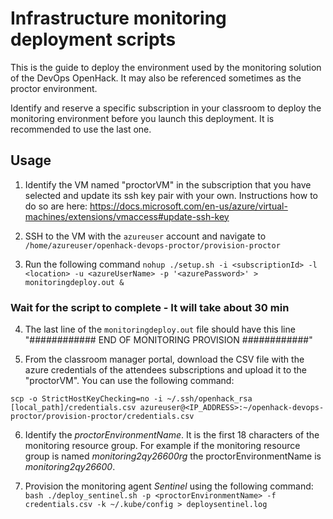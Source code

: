 # Infrastructure monitoring deployment scripts

This is the guide to deploy the environment used by the monitoring solution of the DevOps OpenHack.
It may also be referenced sometimes as the proctor environment.

Identify and reserve a specific subscription in your classroom to deploy the monitoring environment before you launch this deployment. It is recommended to use the last one.

## Usage

1. Identify the VM named "proctorVM" in the subscription that you have selected and update its ssh key pair with your own. Instructions how to do so are here: https://docs.microsoft.com/en-us/azure/virtual-machines/extensions/vmaccess#update-ssh-key 

2. SSH to the VM with the `azureuser` account and navigate to `/home/azureuser/openhack-devops-proctor/provision-proctor`

3. Run the following command `nohup ./setup.sh -i <subscriptionId> -l <location> -u <azureUserName> -p '<azurePassword>' > monitoringdeploy.out &`

### **Wait for the script to complete - It will take about 30 min**

4. The last line of the `monitoringdeploy.out` file should have this line "############ END OF MONITORING PROVISION ############"

5. From the classroom manager portal, download the CSV file with the azure credentials of the attendees subscriptions and upload it to the "proctorVM". You can use the following command:

`scp -o StrictHostKeyChecking=no -i ~/.ssh/openhack_rsa [local_path]/credentials.csv azureuser@<IP_ADDRESS>:~/openhack-devops-proctor/provision-proctor/credentials.csv`

6. Identify the _proctorEnvironmentName_. It is the first 18 characters of the monitoring resource group. For example if the monitoring resource group is named _monitoring2qy26600rg_ the proctorEnvironmentName is _monitoring2qy26600_.

7. Provision the monitoring agent _Sentinel_ using the following command: `bash ./deploy_sentinel.sh -p <proctorEnvironmentName> -f credentials.csv -k ~/.kube/config > deploysentinel.log`
